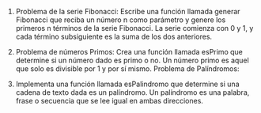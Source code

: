 1. Problema de la serie Fibonacci:
  Escribe una función llamada generar Fibonacci que reciba un número n como parámetro y genere los primeros n términos de la serie Fibonacci. La serie comienza   con 0 y 1, y cada término subsiguiente es la suma de los dos anteriores.

2. Problema de números Primos:
  Crea una función llamada esPrimo que determine si un número dado es primo o no. Un número primo es aquel que solo es divisible por 1 y por sí mismo.
  Problema de Palíndromos:

3. Implementa una función llamada esPalindromo que determine si una cadena de texto dada es un palíndromo. Un palíndromo es una palabra, frase o secuencia que     se lee igual en ambas direcciones.
